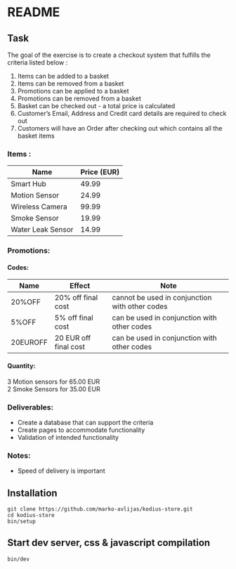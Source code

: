# README

## Task

The goal of the exercise is to create a checkout system that fulfills the criteria listed below :
1. Items can be added to a basket
2. Items can be removed from a basket
3. Promotions can be applied to a basket
4. Promotions can be removed from a basket
5. Basket can be checked out - a total price is calculated
6. Customer’s Email, Address and Credit card details are required to check out
7. Customers will have an Order after checking out which contains all the basket items

### Items :

| Name               |  Price (EUR) |
|--------------------|--------------|
| Smart Hub          |  49.99       |
| Motion Sensor      |  24.99       |
| Wireless Camera    |  99.99       |
| Smoke Sensor       |  19.99       |
| Water Leak Sensor  |  14.99       |

### Promotions:

#### Codes:

| Name     |  Effect               | Note                    |
|----------|-----------------------|-------------------------|
| 20%OFF   | 20% off final cost    | cannot be used in conjunction with other codes |
| 5%OFF    | 5% off final cost     | can be used in conjunction with other codes |
| 20EUROFF | 20 EUR off final cost | can be used in conjunction with other codes |

#### Quantity:

3 Motion sensors for 65.00 EUR  
2 Smoke Sensors for 35.00 EUR

### Deliverables:
* Create a database that can support the criteria
* Create pages to accommodate functionality
* Validation of intended functionality

### Notes:
* Speed of delivery is important


## Installation

```
git clone https://github.com/marko-avlijas/kodius-store.git
cd kodius-store
bin/setup
```

## Start dev server, css & javascript compilation

```
bin/dev
```
